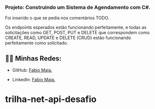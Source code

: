 ### Projeto: Construindo um Sistema de Agendamento com C#.

Foi inserido o que se pedia nos comentários TODO.

Os endpoints esperados estão funcionando perfeitamente, e todas as solicitações como GET, POST, PUT e DELETE que correspondem como CREATE, READ, UPDATE e DELETE (CRUD) estão funcionando perfeitamente como solicitado.



## 👩‍💻 Minhas Redes:

- GitHub: [Fabio Maia.](https://github.com/fabiomaiac)

- LinkedIn: [Fabio Maia.](https://www.linkedin.com/in/fabiomaiac/)

  

  
# trilha-net-api-desafio
